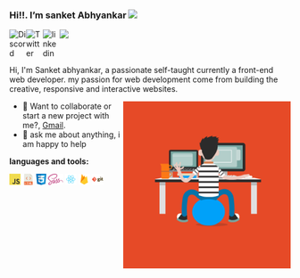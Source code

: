 <!--  I’m a web-developer
- 🌱 I’m currently learning javaScript language-->
### Hi!!. I’m sanket Abhyankar <img src="https://media.giphy.com/media/hvRJCLFzcasrR4ia7z/giphy.gif" width="25px">
<a href="https://discord.gg/YSWNasDp">
  <img align="left" alt="Discord" width="30px" src="https://raw.githubusercontent.com/peterthehan/peterthehan/master/assets/discord.svg" />
</a>
<a href="https://twitter.com/seekinfox">
  <img align="left" alt="Twitter" width="30px" src="https://raw.githubusercontent.com/peterthehan/peterthehan/master/assets/twitter.svg" />
</a>
<a href="https://in.linkedin.com/in/sanket-abhyankar-7542bb169">
  <img align="left" alt="linkedin" width="30px" src="https://raw.githubusercontent.com/peterthehan/peterthehan/master/assets/linkedin.svg" />
</a>

![](https://visitor-badge.glitch.me/badge?page_id=seekinfox.seekinfox)

<br/>

Hi, I'm Sanket abhyankar, a passionate self-taught currently a front-end web developer.
my passion for web development come from building the creative, responsive and interactive websites.

<img width="300px" align="right" src="https://github.com/seekinfox/seekinfox/blob/main/imgs/profileImage.gif?raw=true" alt="/gif-web-developer">

- 👀 Want to collaborate or start a new project with me?, [Gmail](mailto:sabhyankar918@gmail.com).
- 💬 ask me about anything, i am happy to help

**languages and tools:**  

<code><img height="20" src="https://raw.githubusercontent.com/github/explore/80688e429a7d4ef2fca1e82350fe8e3517d3494d/topics/javascript/javascript.png"></code>
<code><img height="20" src="https://github.com/seekinfox/seekinfox/blob/main/imgs/html.png?raw=true"></code>
<code><img height="20" src="https://github.com/seekinfox/seekinfox/blob/main/imgs/css.png?raw=true"></code>
<code><img height="20" src="https://github.com/seekinfox/seekinfox/blob/main/imgs/sass.png?raw=true"></code>
<code><img height="20" src="https://raw.githubusercontent.com/github/explore/80688e429a7d4ef2fca1e82350fe8e3517d3494d/topics/react/react.png"></code>
<code><img height="20" src="https://raw.githubusercontent.com/github/explore/80688e429a7d4ef2fca1e82350fe8e3517d3494d/topics/firebase/firebase.png"></code>
<code><img height="20" src="https://raw.githubusercontent.com/github/explore/80688e429a7d4ef2fca1e82350fe8e3517d3494d/topics/git/git.png"></code>
